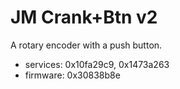 # JM Crank+Btn v2

A rotary encoder with a push button.

* services: 0x10fa29c9, 0x1473a263
* firmware: 0x30838b8e
